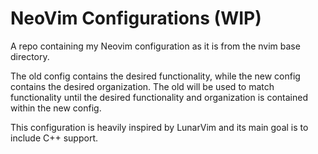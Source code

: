 # NeoVim Configurations (WIP)

A repo containing my Neovim configuration as it is from the nvim base directory.

The old config contains the desired functionality, while the new config contains the desired organization. The old will be used to match functionality until the desired functionality and organization is contained within the new config.

This configuration is heavily inspired by LunarVim and its main goal is to include C++ support.

